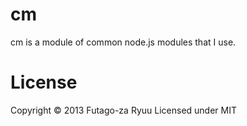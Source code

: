 # cm

cm is a module of common node.js modules that I use.


License
=======
Copyright © 2013 Futago-za Ryuu
Licensed under MIT